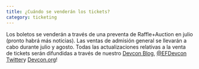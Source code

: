```yaml
---
title: ¿Cuándo se venderán los tickets?
category: ticketing
---
```

Los boletos se venderán a través de una preventa de Raffle+Auction en julio (pronto habrá más noticias). Las ventas de admisión general se llevarán a cabo durante julio y agosto. Todas las actualizaciones relativas a la venta de tickets serán difundidas a través de nuestro [Devcon Blog](https://blog.ethereum.org/category/devcon/), [@EFDevcon Twitter](https://twitter.com/EFDevcon)y [Devcon.org](https://devcon.org/)!